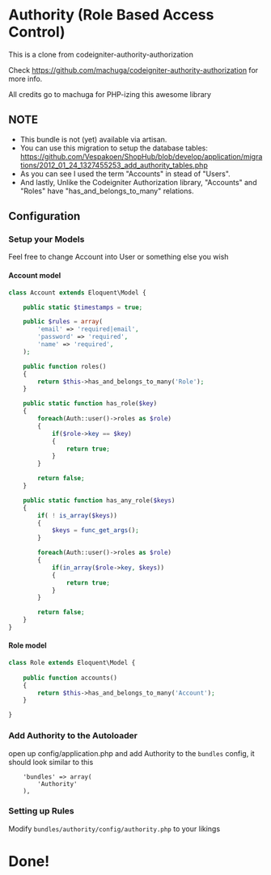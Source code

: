 # Authority (Role Based Access Control)

This is a clone from codeigniter-authority-authorization

Check https://github.com/machuga/codeigniter-authority-authorization for more info.

All credits go to machuga for PHP-izing this awesome library

## NOTE

- This bundle is not (yet) available via artisan.
- You can use this migration to setup the database tables: https://github.com/Vespakoen/ShopHub/blob/develop/application/migrations/2012_01_24_1327455253_add_authority_tables.php
- As you can see I used the term "Accounts" in stead of "Users".
- And lastly, Unlike the Codeigniter Authorization library, "Accounts" and "Roles" have "has_and_belongs_to_many" relations.


## Configuration

### Setup your Models

Feel free to change Account into User or something else you wish


#### Account model
```PHP
class Account extends Eloquent\Model {

	public static $timestamps = true;

	public $rules = array(
		'email' => 'required|email',
		'password' => 'required',
		'name' => 'required',
	);

	public function roles()
	{
		return $this->has_and_belongs_to_many('Role');
	}

	public static function has_role($key)
	{
		foreach(Auth::user()->roles as $role)
		{
			if($role->key == $key)
			{
				return true;
			}
		}

		return false;
	}

	public static function has_any_role($keys)
	{
		if( ! is_array($keys))
		{
			$keys = func_get_args();
		}

		foreach(Auth::user()->roles as $role)
		{
			if(in_array($role->key, $keys))
			{
				return true;
			}
		}

		return false;
	}
}
```


#### Role model
```PHP
class Role extends Eloquent\Model {
	
	public function accounts()
	{
		return $this->has_and_belongs_to_many('Account');
	}

}
```


### Add Authority to the Autoloader

open up config/application.php and add Authority to the `bundles` config, it should look similar to this

```
	'bundles' => array(
		'Authority'
	),
```


### Setting up Rules

Modify `bundles/authority/config/authority.php` to your likings


# Done!